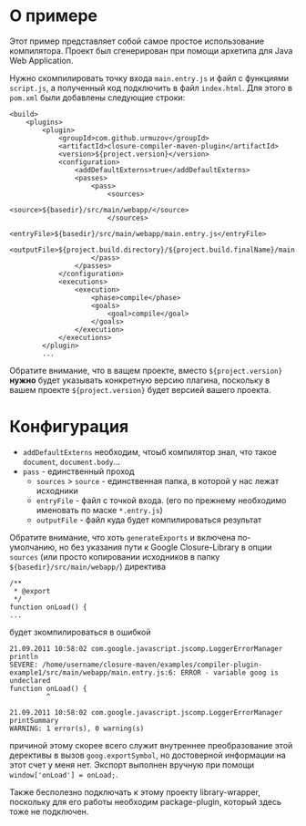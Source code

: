 О примере
=========

Этот пример представляет собой самое простое использование компилятора. Проект был сгенерирован при помощи архетипа для Java Web Application.

Нужно скомпилировать точку входа `main.entry.js` и файл с функциями `script.js`, а полученный код подключить в файл `index.html`. Для этого в `pom.xml` были добавлены следующие строки:

    <build>
        <plugins>
            <plugin>
                <groupId>com.github.urmuzov</groupId>
                <artifactId>closure-compiler-maven-plugin</artifactId>
                <version>${project.version}</version>
                <configuration>
                    <addDefaultExterns>true</addDefaultExterns>
                    <passes>
                        <pass>
                            <sources>
                                <source>${basedir}/src/main/webapp/</source>
                            </sources>
                            <entryFile>${basedir}/src/main/webapp/main.entry.js</entryFile>
                            <outputFile>${project.build.directory}/${project.build.finalName}/main.js</outputFile>
                        </pass>
                    </passes>
                </configuration>
                <executions>
                    <execution>
                        <phase>compile</phase>
                        <goals>
                            <goal>compile</goal>
                        </goals>
                    </execution>
                </executions>
            </plugin>
            ...

Обратите внимание, что в ващем проекте, вместо `${project.version}` **нужно** будет указывать конкретную версию плагина, поскольку в вашем проекте `${project.version}` будет версией вашего проекта.

Конфигурация
============

* `addDefaultExterns` необходим, чтоыб компилятор знал, что такое `document`, `document.body`...
* `pass` - единственный проход
  * `sources` > `source` - единственная папка, в которой у нас лежат исходники
  * `entryFile` - файл с точкой входа. (его по прежнему необходимо именовать по маске `*.entry.js`)
  * `outputFile` - файл куда будет компилироваться результат

Обратите внимание, что хоть `generateExports` и включена по-умолчанию, но без указания пути к Google Closure-Library в опции `sources` (или просто копировании исходников в папку `${basedir}/src/main/webapp/`) директива

    /**
     * @export
     */
    function onLoad() {
    ...

будет зкомпилироваться в ошибкой

    21.09.2011 10:58:02 com.google.javascript.jscomp.LoggerErrorManager println
    SEVERE: /home/username/closure-maven/examples/compiler-plugin-example1/src/main/webapp/main.entry.js:6: ERROR - variable goog is undeclared
    function onLoad() {
             ^

    21.09.2011 10:58:02 com.google.javascript.jscomp.LoggerErrorManager printSummary
    WARNING: 1 error(s), 0 warning(s)

причиной этому скорее всего служит внутреннее преобразование этой дерективы в вызов `goog.exportSymbol`, но достоверной информации на этот счет у меня нет.
Экспорт выполнен вручную при помощи `window['onLoad'] = onLoad;`.

Также бесполезно подключать к этому проекту library-wrapper, поскольку для его работы необходим package-plugin, который здесь тоже не подключен.